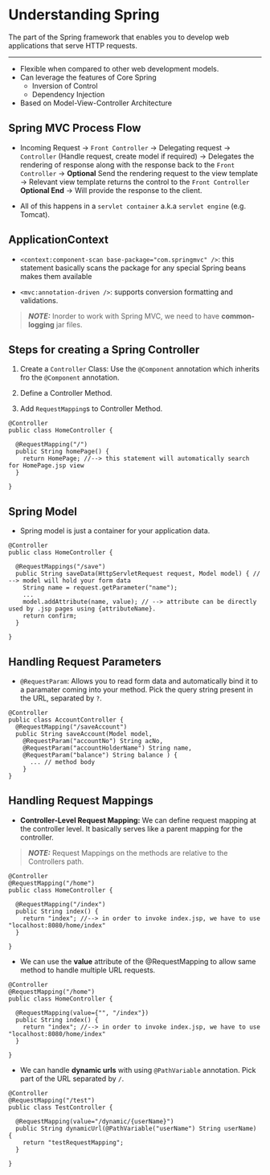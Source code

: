 # Understanding Spring

The part of the Spring framework that enables you to develop web applications that serve HTTP requests.

---

- Flexible when compared to other web development models.
- Can leverage the features of Core Spring
  - Inversion of Control
  - Dependency Injection
- Based on Model-View-Controller Architecture

## Spring MVC Process Flow

- Incoming Request -> `Front Controller` -> Delegating request -> `Controller` (Handle request, create model if required) -> Delegates the rendering of response along with the response back to the `Front Controller` -> **Optional** Send the rendering request to the view template -> Relevant view template returns the control to the `Front Controller` **Optional End** -> Will provide the response to the client.

- All of this happens in a `servlet container` a.k.a `servlet engine` (e.g. Tomcat).

## ApplicationContext

- `<context:component-scan base-package="com.springmvc" />`: this statement basically scans the package for any special Spring beans makes them available

- `<mvc:annotation-driven />`: supports conversion formatting and validations.

> **_NOTE:_** Inorder to work with Spring MVC, we need to have **common-logging** jar files.

## Steps for creating a Spring Controller

1. Create a `Controller` Class: Use the `@Component` annotation which inherits fro the `@Component` annotation.

2. Define a Controller Method.
3. Add `RequestMapping`s to Controller Method.

```
@Controller
public class HomeController {

  @RequestMapping("/")
  public String homePage() {
    return HomePage; //--> this statement will automatically search for HomePage.jsp view
  }

}
```

## Spring Model

- Spring model is just a container for your application data.

```
@Controller
public class HomeController {

  @RequestMappings("/save")
  public String saveData(HttpServletRequest request, Model model) { // --> model will hold your form data
    String name = request.getParameter("name");
    ...
    model.addAttribute(name, value); // --> attribute can be directly used by .jsp pages using {attributeName}.
    return confirm;
  }

}
```

## Handling Request Parameters

- `@RequestParam`: Allows you to read form data and automatically bind it to a paramater coming into your method. Pick the query string present in the URL, separated by `?`.

```
@Controller
public class AccountController {
  @RequestMapping("/saveAccount")
  public String saveAccount(Model model,
    @RequestParam("accountNo") String acNo,
    @RequestParam("accountHolderName") String name,
    @RequestParam("balance") String balance ) {
      ... // method body
    }
}
```

## Handling Request Mappings

- **Controller-Level Request Mapping:** We can define request mapping at the controller level. It basically serves like a parent mapping for the controller.

> **_NOTE:_** Request Mappings on the methods are relative to the Controllers path.

```
@Controller
@RequestMapping("/home")
public class HomeController {

  @RequestMapping("/index")
  public String index() {
    return "index"; //--> in order to invoke index.jsp, we have to use "localhost:8080/home/index"
  }

}
```

- We can use the **value** attribute of the @RequestMapping to allow same method to handle multiple URL requests.

```
@Controller
@RequestMapping("/home")
public class HomeController {

  @RequestMapping(value={"", "/index"})
  public String index() {
    return "index"; //--> in order to invoke index.jsp, we have to use "localhost:8080/home/index"
  }

}
```

- We can handle **dynamic urls** with using `@PathVariable` annotation. Pick part of the URL separated by `/`.

```
@Controller
@RequestMapping("/test")
public class TestController {

  @RequestMapping(value="/dynamic/{userName}")
  public String dynamicUrl(@PathVariable("userName") String userName) {
    return "testRequestMapping";
  }

}
```
